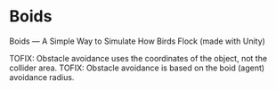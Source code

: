 # Boids
Boids — A Simple Way to Simulate How Birds Flock (made with Unity)

TOFIX: Obstacle avoidance uses the coordinates of the object, not the collider area.
TOFIX: Obstacle avoidance is based on the boid (agent) avoidance radius.